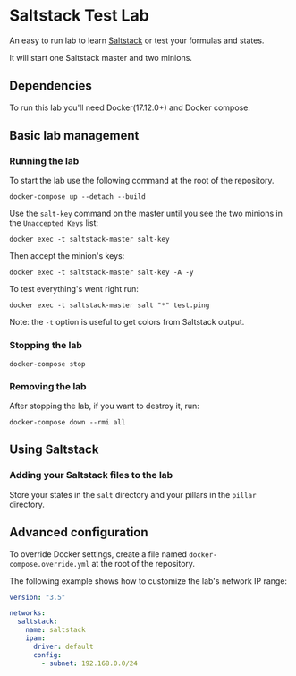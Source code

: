 # Saltstack Test Lab

An easy to run lab to learn [Saltstack](https://www.saltstack.com/) or test your formulas and states.

It will start one Saltstack master and two minions.

## Dependencies

To run this lab you'll need Docker(17.12.0+) and Docker compose.

## Basic lab management

### Running the lab

To start the lab use the following command at the root of the repository.

```
docker-compose up --detach --build
```

Use the `salt-key` command on the master until you see the two minions in the `Unaccepted Keys` list:

```
docker exec -t saltstack-master salt-key
```

Then accept the minion's keys:

```
docker exec -t saltstack-master salt-key -A -y
```

To test everything's went right run:

```
docker exec -t saltstack-master salt "*" test.ping
```

Note: the `-t` option is useful to get colors from Saltstack output.

### Stopping the lab

```
docker-compose stop
```

### Removing the lab

After stopping the lab, if you want to destroy it, run:

```
docker-compose down --rmi all
```

## Using Saltstack

### Adding your Saltstack files to the lab

Store your states in the `salt` directory and your pillars in the `pillar` directory.

## Advanced configuration

To override Docker settings, create a file named `docker-compose.override.yml` at the root of the repository.

The following example shows how to customize the lab's network IP range:

```YAML
version: "3.5"

networks:
  saltstack:
    name: saltstack
    ipam:
      driver: default
      config:
        - subnet: 192.168.0.0/24
```
